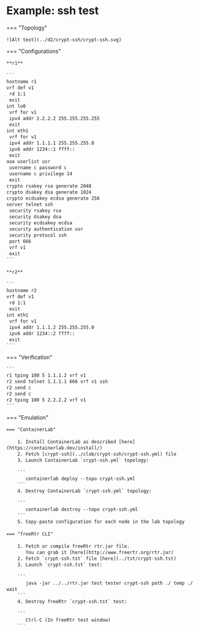 # Example: ssh test

=== "Topology"

    ![Alt text](../d2/crypt-ssh/crypt-ssh.svg)

=== "Configurations"

    **r1**

    ```
    hostname r1
    vrf def v1
     rd 1:1
     exit
    int lo0
     vrf for v1
     ipv4 addr 2.2.2.2 255.255.255.255
     exit
    int eth1
     vrf for v1
     ipv4 addr 1.1.1.1 255.255.255.0
     ipv6 addr 1234::1 ffff::
     exit
    aaa userlist usr
     username c password c
     username c privilege 14
     exit
    crypto rsakey rsa generate 2048
    crypto dsakey dsa generate 1024
    crypto ecdsakey ecdsa generate 256
    server telnet ssh
     security rsakey rsa
     security dsakey dsa
     security ecdsakey ecdsa
     security authentication usr
     security protocol ssh
     port 666
     vrf v1
     exit
    ```

    **r2**

    ```
    hostname r2
    vrf def v1
     rd 1:1
     exit
    int eth1
     vrf for v1
     ipv4 addr 1.1.1.2 255.255.255.0
     ipv6 addr 1234::2 ffff::
     exit
    ```

=== "Verification"

    ```
    r1 tping 100 5 1.1.1.2 vrf v1
    r2 send telnet 1.1.1.1 666 vrf v1 ssh
    r2 send c
    r2 send c
    r2 tping 100 5 2.2.2.2 vrf v1
    ```

=== "Emulation"

    === "ContainerLab"

        1. Install ContainerLab as described [here](https://containerlab.dev/install/)  
        2. Fetch [crypt-ssh](../clab/crypt-ssh/crypt-ssh.yml) file  
        3. Launch ContainerLab `crypt-ssh.yml` topology:  

        ```
           containerlab deploy --topo crypt-ssh.yml  
        ```
        4. Destroy ContainerLab `crypt-ssh.yml` topology:  

        ```
           containerlab destroy --topo crypt-ssh.yml  
        ```
        5. Copy-paste configuration for each node in the lab topology

    === "freeRtr CLI"

        1. Fetch or compile freeRtr rtr.jar file.  
           You can grab it [here](http://www.freertr.org/rtr.jar)  
        2. Fetch `crypt-ssh.tst` file [here](../tst/crypt-ssh.tst)  
        3. Launch `crypt-ssh.tst` test:  

        ```
           java -jar ../../rtr.jar test tester crypt-ssh path ./ temp ./ wait
        ```
        4. Destroy freeRtr `crypt-ssh.tst` test:  

        ```
           Ctrl-C (In freeRtr test window)
        ```

